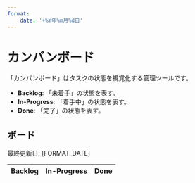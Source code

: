 ```yaml
---
format:
    date: '+%Y年%m月%d日'
---
```


# カンバンボード

「カンバンボード」はタスクの状態を視覚化する管理ツールです。

- **Backlog**: 「未着手」の状態を表す。
- **In-Progress**: 「着手中」の状態を表す。
- **Done**: 「完了」の状態を表す。

## ボード

最終更新日: [FORMAT_DATE]

<!-- 
Example

* リンク(link)は`markdown`のファイルパスを示す。
* ファイルパスは`/tasks/*.md`

|      Backlog      |    In-Progress    |       Done        |
| ----------------- | ----------------- | ----------------- |
| [Task Name](link) | [Task Name](link) | [Task Name](link) |
| [Task Name](link) | [Task Name](link) | [Task Name](link) |
| [Task Name](link) | [Task Name](link) | [Task Name](link) |
-->

|      Backlog      |    In-Progress    |       Done        |
| ----------------- | ----------------- | ----------------- |